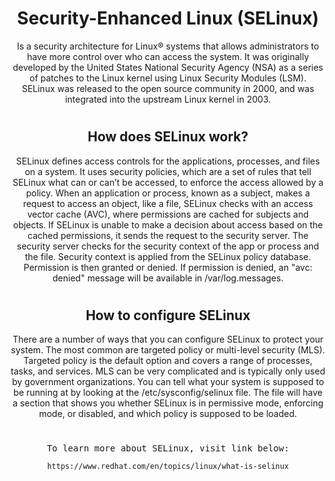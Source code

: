<div align="center"

<title>
<h1>Security-Enhanced Linux (SELinux)</h1>

Is a security architecture for Linux® systems that allows administrators to have more control over who can access the system. It was originally developed by the United States National Security Agency (NSA) as a series of patches to the Linux kernel using Linux Security Modules (LSM).  
SELinux was released to the open source community in 2000, and was integrated into the upstream Linux kernel in 2003.
#

<h2>How does SELinux work?</h2>

SELinux defines access controls for the applications, processes, and files on a system. It uses security policies, which are a set of rules that tell SELinux what can or can’t be accessed, to enforce the access allowed by a policy. 
When an application or process, known as a subject, makes a request to access an object, like a file, SELinux checks with an access vector cache (AVC), where permissions are cached for subjects and objects.
If SELinux is unable to make a decision about access based on the cached permissions, it sends the request to the security server. The security server checks for the security context of the app or process and the file. Security context is applied from the SELinux policy database. Permission is then granted or denied. 
If permission is denied, an "avc: denied" message will be available in /var/log.messages.
#

<h2>How to configure SELinux</h2> 

There are a number of ways that you can configure SELinux to protect your system. The most common are targeted policy or multi-level security (MLS).
Targeted policy is the default option and covers a range of processes, tasks, and services. MLS can be very complicated and is typically only used by government organizations. 
You can tell what your system is supposed to be running at by looking at the /etc/sysconfig/selinux file. The file will have a section that shows you whether SELinux is in permissive mode, enforcing mode, or disabled, and which policy is supposed to be loaded.
#

<samp> To learn more about SELinux, visit link below: 
```
https://www.redhat.com/en/topics/linux/what-is-selinux
```
</samp>


</div>
